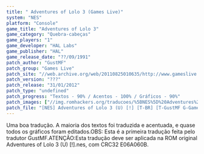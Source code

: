 ```yaml
---
title: " Adventures of Lolo 3 (Games Live)"
system: "NES"
platform: "Console"
game_title: "Adventures of Lolo 3"
game_category: "Quebra-cabeças"
game_players: "1"
game_developer: "HAL Labs"
game_publisher: "HAL"
game_release_date: "??/09/1991"
patch_author: "GustMF"
patch_group: "Games Live"
patch_site: "//web.archive.org/web/20110825010635/http://www.gameslive.com.br/"
patch_version: "???"
patch_release: "31/01/2012"
patch_type: "undefined"
patch_progress: "Textos - 90% / Acentos - 100% / Gráficos - 90%"
patch_images: ["//img.romhackers.org/traducoes/%5BNES%5D%20Adventures%20of%20Lolo%203%20-%20Games%20Live%20-%201.png","//img.romhackers.org/traducoes/%5BNES%5D%20Adventures%20of%20Lolo%203%20-%20Games%20Live%20-%202.png","//img.romhackers.org/traducoes/%5BNES%5D%20Adventures%20of%20Lolo%203%20-%20Games%20Live%20-%203.png"]
patch_file: "[NES] Adventures of Lolo 3 (U) [!] [T-BR] [T-GustMF G-Games Live] [A-2012].zip"
---
```

Uma boa tradução. A maioria dos textos foi traduzida e acentuada, e quase todos os gráficos foram editados.OBS: Esta é a primeira tradução feita pelo tradutor GustMF.ATENÇÃO:Esta tradução deve ser aplicada na ROM original Adventures of Lolo 3 (U) [!].nes, com CRC32 E06A060B.